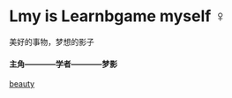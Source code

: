 # Lmy is Learnbgame myself	:female_sign:

美好的事物，梦想的影子

#### 主角————学者————梦影

[beauty](https://github.com/BlenderCN/Learnbgame/blob/master/All_In_One/LearnbdnelB/split_mirror_static_beauty.md)
